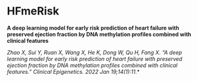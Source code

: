 # HFmeRisk

**A deep learning model for early risk prediction of heart failure with preserved ejection fraction by DNA methylation profiles combined with clinical features**

**Zhao X, Sui Y, Ruan X, Wang X, He K, Dong W, Qu H, Fang X*. “A deep learning model for early risk prediction of heart failure with preserved ejection fraction by DNA methylation profiles combined with clinical features.” Clinical Epigenetics. 2022 Jan 19;14(1):11.**

